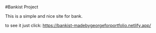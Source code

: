 #Bankist Project

This is a simple and nice site for bank.

to see it just click: https://bankist-madebygeorgeforportfolio.netlify.app/
